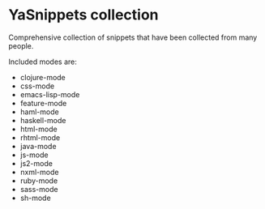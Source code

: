 # YaSnippets collection

Comprehensive collection of snippets that have been collected from
many people.

Included modes are:

* clojure-mode
* css-mode
* emacs-lisp-mode
* feature-mode
* haml-mode
* haskell-mode
* html-mode
* rhtml-mode
* java-mode
* js-mode
* js2-mode
* nxml-mode
* ruby-mode
* sass-mode
* sh-mode




